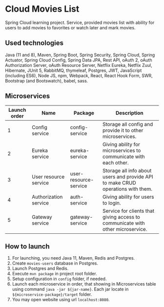 # Cloud Movies List
Spring Cloud learning project.
Service, provided movies list with ability for users to add movies to favorites or watch later and mark movies.

## Used technologies
Java (11 and 8), Maven, 
Spring Boot, Spring Security, Spring Cloud, Spring Actuator, Spring Cloud Config, Spring Data JPA,
Rest API, oAuth 2, oAuth Authorization Server, oAuth Resource Server, 
Netflix Eureka, Netflix Zuul, Hibernate, JUnit 5, RabbitMQ, thymeleaf,
Postgres, JWT,
JavaScript (including ES6), Node JS, npm, Webpack, React, React Hook Form, SWR, Bootstrap (and Bootswatch), babel, sass.

## Microservices
Launch order | Name | Package | Description
------------ | ---- | ------- | -----------
1 | Config service | config-service | Storage all config and provide it to other microservices.
2 | Eureka service | eureka-service | Giving ability for microservices to communicate with each other.
3 | User resource service | user-resource-service | Storage all info about users and provide API to make CRUD operations with them.
4 | Authorization service | auth-service | Giving ability for users to login.
5 | Gateway service  | gateway-service | Service for clients that giving access to communicate with other microservice.

## How to launch
1. For launching, you need Java 11, Maven, Redis and Postgres.
2. Create `movies-users` database in Postgres.
3. Launch Postgres and Redis.
4. Execute `mvn package` in project root folder.
5. Setup configuration in `config` folder, if needed.
6. Launch each microservice in order, that showing in Microservices table using command `java -jar ${jar-name}`. Each jar locate in `${microservice-package}/target` folder.
7. You may open website using url `localhost:8080`.